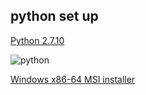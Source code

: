 ## python set up

[Python 2.7.10](https://www.python.org/downloads/release/python-2710/)

![python](image/python.jpg)

[Windows x86-64 MSI installer](https://www.python.org/ftp/python/2.7.10/python-2.7.10.amd64.msi)
